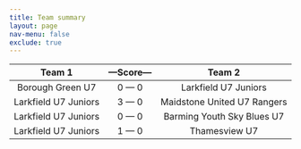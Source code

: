 ```yaml
---
title: Team summary
layout: page
nav-menu: false
exclude: true
---
```




|        Team 1        |  &mdash;Score&mdash;  |           Team 2            |
|:--------------------:|:---------------------:|:---------------------------:|
|   Borough Green U7   |      0 &mdash; 0      |    Larkfield U7 Juniors     |
| Larkfield U7 Juniors |      3 &mdash; 0      | Maidstone United U7 Rangers |
| Larkfield U7 Juniors |      0 &mdash; 0      | Barming Youth Sky Blues U7  |
| Larkfield U7 Juniors |      1 &mdash; 0      |        Thamesview U7        |

 <br /><br /><br />